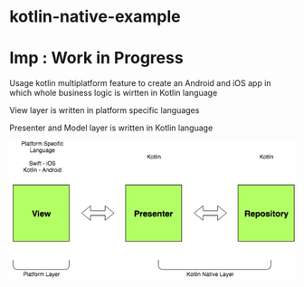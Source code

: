 # kotlin-native-example 
# Imp : Work in Progress

Usage kotlin multiplatform feature to create an Android and iOS app in which whole business logic is wirtten in Kotlin language

View layer is written in platform specific languages

Presenter and Model layer is written in Kotlin language



<img src="https://raw.githubusercontent.com/sangeetsuresh/sangeet.github.io/master/kotlinnative.png">
